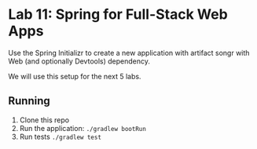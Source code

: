 # Lab 11: Spring for Full-Stack Web Apps

Use the Spring Initializr to create a new application with artifact songr with Web (and optionally Devtools) dependency.

We will use this setup for the next 5 labs.

## Running
1. Clone this repo
2. Run the application:
`./gradlew bootRun`
3. Run tests
`./gradlew test`
